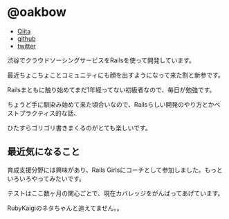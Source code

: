 # @oakbow

- [Qiita](http://qiita.com/Oakbow)
- [github](https://github.com/oakbow)
- [twitter](https://twitter.com/Oakbow7)

渋谷でクラウドソーシングサービスをRailsを使って開発しています。

最近ちょこちょことコミュニティにも顔を出すようになって来た割と新参です。

Railsまともに触り始めてまだ1年経ってない初級者なので、毎日が勉強です。

ちょうど手に馴染み始めて来た頃合いなので、Railsらしい開発のやり方とかベストプラクティス的な話、

ひたすらゴリゴリ書きまくるのがとても楽しいです。


## 最近気になること

育成支援分野には興味があり、Rails Girlsにコーチとして参加しました。もっといろいろやってみたいです。

テストはここ数ヶ月の関心ごとで、現在カバレッジをがんばってあげています。

RubyKaigiのネタちゃんと追えてません。。
